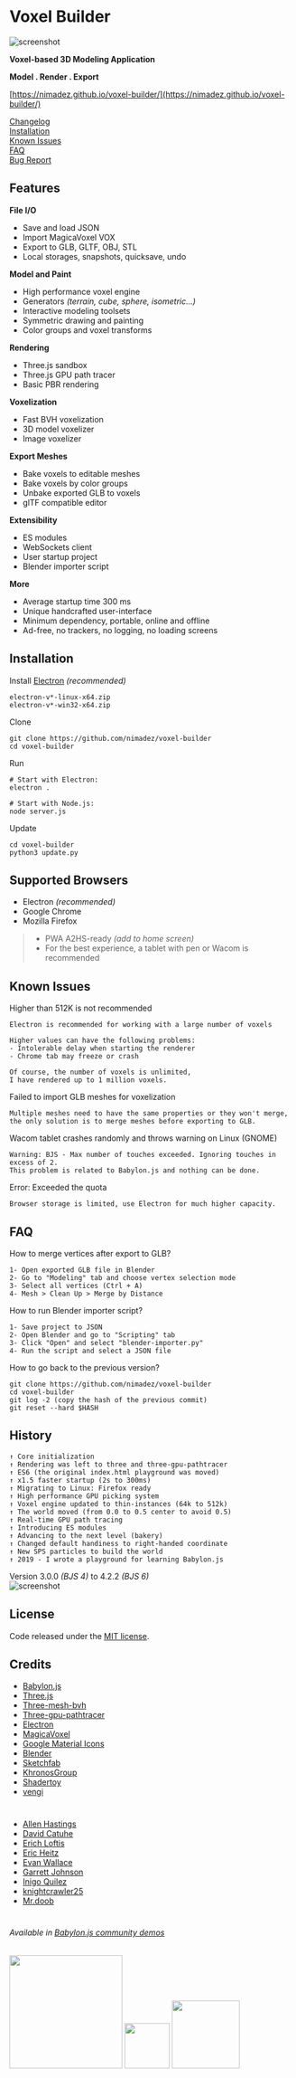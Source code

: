 # Voxel Builder

![screenshot](media/screenshot.png?raw=true "Screenshot")

**Voxel-based 3D Modeling Application**

**Model . Render . Export**

[https://nimadez.github.io/voxel-builder/](https://nimadez.github.io/voxel-builder/)

[Changelog](https://github.com/nimadez/voxel-builder/releases)<br>
[Installation](https://github.com/nimadez/voxel-builder#installation)<br>
[Known Issues](https://github.com/nimadez/voxel-builder#known-issues)<br>
[FAQ](https://github.com/nimadez/voxel-builder#faq)<br>
[Bug Report](https://github.com/nimadez/voxel-builder/issues)

## Features

**File I/O**
- Save and load JSON
- Import MagicaVoxel VOX
- Export to GLB, GLTF, OBJ, STL
- Local storages, snapshots, quicksave, undo

**Model and Paint**
- High performance voxel engine
- Generators *(terrain, cube, sphere, isometric...)*
- Interactive modeling toolsets
- Symmetric drawing and painting
- Color groups and voxel transforms

**Rendering**
- Three.js sandbox
- Three.js GPU path tracer
- Basic PBR rendering

**Voxelization**
- Fast BVH voxelization
- 3D model voxelizer
- Image voxelizer

**Export Meshes**
- Bake voxels to editable meshes
- Bake voxels by color groups
- Unbake exported GLB to voxels
- glTF compatible editor

**Extensibility**
- ES modules
- WebSockets client
- User startup project
- Blender importer script

**More**
- Average startup time 300 ms
- Unique handcrafted user-interface
- Minimum dependency, portable, online and offline
- Ad-free, no trackers, no logging, no loading screens

## Installation
Install [Electron](https://github.com/electron/electron/releases) *(recommended)*
```
electron-v*-linux-x64.zip
electron-v*-win32-x64.zip
```
Clone
```
git clone https://github.com/nimadez/voxel-builder
cd voxel-builder
```
Run
```
# Start with Electron:
electron .

# Start with Node.js:
node server.js
```
Update
```
cd voxel-builder
python3 update.py
```

## Supported Browsers
- Electron *(recommended)*
- Google Chrome
- Mozilla Firefox
> - PWA A2HS-ready *(add to home screen)*
> - For the best experience, a tablet with pen or Wacom is recommended

## Known Issues
Higher than 512K is not recommended
```
Electron is recommended for working with a large number of voxels

Higher values can have the following problems:
- Intolerable delay when starting the renderer
- Chrome tab may freeze or crash

Of course, the number of voxels is unlimited,
I have rendered up to 1 million voxels.
```
Failed to import GLB meshes for voxelization
```
Multiple meshes need to have the same properties or they won't merge,
the only solution is to merge meshes before exporting to GLB.
```
Wacom tablet crashes randomly and throws warning on Linux (GNOME)
```
Warning: BJS - Max number of touches exceeded. Ignoring touches in excess of 2.
This problem is related to Babylon.js and nothing can be done.
```
Error: Exceeded the quota
```
Browser storage is limited, use Electron for much higher capacity.
```

## FAQ
How to merge vertices after export to GLB?
```
1- Open exported GLB file in Blender
2- Go to "Modeling" tab and choose vertex selection mode
3- Select all vertices (Ctrl + A)
4- Mesh > Clean Up > Merge by Distance
```
How to run Blender importer script?
```
1- Save project to JSON
2- Open Blender and go to "Scripting" tab
3- Click "Open" and select "blender-importer.py"
4- Run the script and select a JSON file
```
How to go back to the previous version?
```
git clone https://github.com/nimadez/voxel-builder
cd voxel-builder
git log -2 (copy the hash of the previous commit)
git reset --hard $HASH
```

## History
```
↑ Core initialization
↑ Rendering was left to three and three-gpu-pathtracer
↑ ES6 (the original index.html playground was moved)
↑ x1.5 faster startup (2s to 300ms)
↑ Migrating to Linux: Firefox ready
↑ High performance GPU picking system
↑ Voxel engine updated to thin-instances (64k to 512k)
↑ The world moved (from 0.0 to 0.5 center to avoid 0.5)
↑ Real-time GPU path tracing
↑ Introducing ES modules
↑ Advancing to the next level (bakery)
↑ Changed default handiness to right-handed coordinate
↑ New SPS particles to build the world
↑ 2019 - I wrote a playground for learning Babylon.js
```

Version 3.0.0 *(BJS 4)* to 4.2.2 *(BJS 6)*<br>
![screenshot](media/devshots.jpg?raw=true "Screenshot")

## License
Code released under the [MIT license](https://github.com/nimadez/voxel-builder/blob/main/LICENSE).

## Credits
- [Babylon.js](https://www.babylonjs.com/)
- [Three.js](https://threejs.org/)
- [Three-mesh-bvh](https://github.com/gkjohnson/three-mesh-bvh)
- [Three-gpu-pathtracer](https://github.com/gkjohnson/three-gpu-pathtracer)
- [Electron](https://www.electronjs.org/)
- [MagicaVoxel](https://ephtracy.github.io/)
- [Google Material Icons](https://github.com/google/material-design-icons)
- [Blender](https://blender.org/)
- [Sketchfab](https://sketchfab.com/)
- [KhronosGroup](https://github.com/KhronosGroup/)
- [Shadertoy](https://www.shadertoy.com/)
- [vengi](https://vengi-voxel.github.io/vengi/)
#
- [Allen Hastings](https://www.linkedin.com/in/allenhastings)
- [David Catuhe](https://twitter.com/deltakosh)
- [Erich Loftis](https://github.com/erichlof)
- [Eric Heitz](https://eheitzresearch.wordpress.com/772-2/)
- [Evan Wallace](https://github.com/evanw)
- [Garrett Johnson](https://github.com/gkjohnson)
- [Inigo Quilez](https://www.iquilezles.org/)
- [knightcrawler25](https://github.com/knightcrawler25)
- [Mr.doob](https://mrdoob.com/)
#

###### Available in [Babylon.js community demos](https://www.babylonjs.com/community/)

<a href="https://www.babylonjs.com/"><img width="200" src="https://raw.githubusercontent.com/BabylonJS/Brand-Toolkit/master/babylonjs_identity/fullColor/babylonjs_identity_color.svg"></img></a>
<a href="https://threejs.org/"><img width="80" src="https://upload.wikimedia.org/wikipedia/commons/3/3f/Three.js_Icon.svg"></img></a>
<a href="https://github.com/KhronosGroup/"><img width="120" src="https://raw.githubusercontent.com/KhronosGroup/glTF-Sample-Models/master/2.0/glTF_RGB_June16.svg"></img></a>
